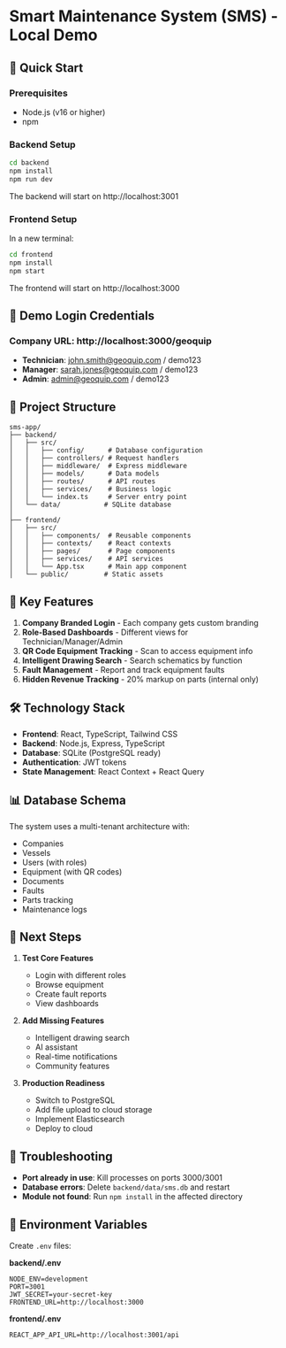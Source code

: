 # Smart Maintenance System (SMS) - Local Demo

## 🚀 Quick Start

### Prerequisites
- Node.js (v16 or higher)
- npm

### Backend Setup
```bash
cd backend
npm install
npm run dev
```
The backend will start on http://localhost:3001

### Frontend Setup
In a new terminal:
```bash
cd frontend
npm install
npm start
```
The frontend will start on http://localhost:3000

## 🔐 Demo Login Credentials

### Company URL: http://localhost:3000/geoquip

- **Technician**: john.smith@geoquip.com / demo123
- **Manager**: sarah.jones@geoquip.com / demo123  
- **Admin**: admin@geoquip.com / demo123

## 📁 Project Structure

```
sms-app/
├── backend/
│   ├── src/
│   │   ├── config/      # Database configuration
│   │   ├── controllers/ # Request handlers
│   │   ├── middleware/  # Express middleware
│   │   ├── models/      # Data models
│   │   ├── routes/      # API routes
│   │   ├── services/    # Business logic
│   │   └── index.ts     # Server entry point
│   └── data/           # SQLite database
│
├── frontend/
│   ├── src/
│   │   ├── components/  # Reusable components
│   │   ├── contexts/    # React contexts
│   │   ├── pages/       # Page components
│   │   ├── services/    # API services
│   │   └── App.tsx      # Main app component
│   └── public/         # Static assets
```

## 🌟 Key Features

1. **Company Branded Login** - Each company gets custom branding
2. **Role-Based Dashboards** - Different views for Technician/Manager/Admin
3. **QR Code Equipment Tracking** - Scan to access equipment info
4. **Intelligent Drawing Search** - Search schematics by function
5. **Fault Management** - Report and track equipment faults
6. **Hidden Revenue Tracking** - 20% markup on parts (internal only)

## 🛠️ Technology Stack

- **Frontend**: React, TypeScript, Tailwind CSS
- **Backend**: Node.js, Express, TypeScript
- **Database**: SQLite (PostgreSQL ready)
- **Authentication**: JWT tokens
- **State Management**: React Context + React Query

## 📊 Database Schema

The system uses a multi-tenant architecture with:
- Companies
- Vessels  
- Users (with roles)
- Equipment (with QR codes)
- Documents
- Faults
- Parts tracking
- Maintenance logs

## 🎯 Next Steps

1. **Test Core Features**
   - Login with different roles
   - Browse equipment
   - Create fault reports
   - View dashboards

2. **Add Missing Features**
   - Intelligent drawing search
   - AI assistant
   - Real-time notifications
   - Community features

3. **Production Readiness**
   - Switch to PostgreSQL
   - Add file upload to cloud storage
   - Implement Elasticsearch
   - Deploy to cloud

## 🐛 Troubleshooting

- **Port already in use**: Kill processes on ports 3000/3001
- **Database errors**: Delete `backend/data/sms.db` and restart
- **Module not found**: Run `npm install` in the affected directory

## 📝 Environment Variables

Create `.env` files:

**backend/.env**
```
NODE_ENV=development
PORT=3001
JWT_SECRET=your-secret-key
FRONTEND_URL=http://localhost:3000
```

**frontend/.env**
```
REACT_APP_API_URL=http://localhost:3001/api
```